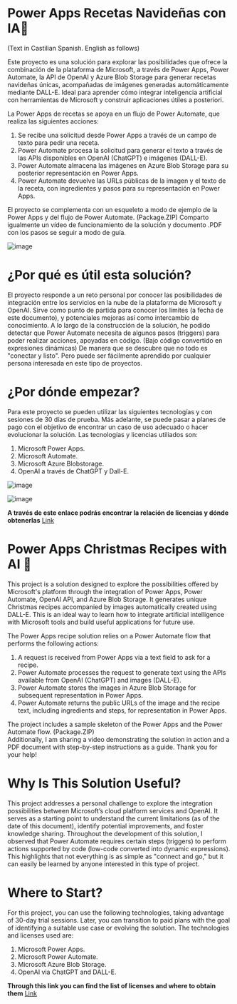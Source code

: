 # Power Apps Recetas Navideñas con IA🎄 
(Text in Castilian Spanish. English as follows)

Este proyecto es una solución para explorar las posibilidades que ofrece la combinación de la plataforma de Microsoft, a través de Power Apps, Power Automate, la API de OpenAI y Azure Blob Storage para generar recetas navideñas únicas, acompañadas de imágenes generadas automáticamente mediante DALL-E.  Ideal para aprender cómo integrar inteligencia artificial con herramientas de Microsoft y construir aplicaciones útiles a posteriori.

La Power Apps de recetas se apoya en un flujo de Power Automate, que realiza las siguientes acciones:

1. Se recibe una solicitud desde Power Apps a través de un campo de texto para pedir una receta.
2. Power Automate procesa la solicitud para generar el texto a través de las APIs disponibles en OpenAI (ChatGPT) e imágenes (DALL-E).
3. Power Automate almacena las imágenes en Azure Blob Storage para su posterior representación en Power Apps.
4. Power Automate devuelve las URLs públicas de la imagen y el texto de la receta, con ingredientes y pasos para su representación en Power Apps.

El proyecto se complementa con un esqueleto a modo de ejemplo de la Power Apps y del flujo de Power Automate. (Package.ZIP)
Comparto igualmente un vídeo de funcionamiento de la solución y documento .PDF con los pasos se seguir a modo de guía.

![image](https://github.com/user-attachments/assets/e1e6a683-d014-4e47-acfc-e03e44dd83ce)


# ¿Por qué es útil esta solución?
El proyecto responde a un reto personal por conocer las posibilidades de integración entre los servicios en la nube de la plataforma de Microsoft y OpenAI.
Sirve como punto de partida para conocer los límites (a fecha de este documento), y potenciales mejoras así como intercambio de conocimiento.
A lo largo de la construcción de la solución, he podido detectar que Power Automate necesita de algunos pasos (triggers) para poder realizar acciones, apoyadas en código. (Bajo código convertido en expresiones dinámicas)
De manera que se descubre que no todo es "conectar y listo". Pero puede ser fácilmente aprendido por cualquier persona interesada en este tipo de proyectos.


# ¿Por dónde empezar?
Para este proyecto se pueden utilizar las siguientes tecnologías y con sesiones de 30 días de prueba. Más adelante, se puede pasar a planes de pago con el objetivo de encontrar un caso de uso adecuado o hacer evolucionar la solución.
Las tecnologías y licencias utiliados son:
1. Microsoft Power Apps. 
2. Microsoft Automate.
3. Microsoft Azure Blobstorage.
4. OpenAI a través de ChatGPT y Dall-E.


![image](https://github.com/user-attachments/assets/f85d7e87-925a-43b9-8297-e1c66c30cb47)

![image](https://github.com/user-attachments/assets/246a6c14-260b-4fbc-bf31-b3a9dcc8c7f3)

**A través de este enlace podrás encontrar la relación de licencias y dónde obtenerlas** 
[Link](https://github.com/chb78/recetas/blob/main/docs/Licenciesandplans.md)


# Power Apps Christmas Recipes with AI 🎄
<a name="Christmas Recipes with AI"></a>
This project is a solution designed to explore the possibilities offered by Microsoft's platform through the integration of Power Apps, Power Automate, OpenAI API, and Azure Blob Storage. It generates unique Christmas recipes accompanied by images automatically created using DALL-E. This is an ideal way to learn how to integrate artificial intelligence with Microsoft tools and build useful applications for future use.

The Power Apps recipe solution relies on a Power Automate flow that performs the following actions:

1. A request is received from Power Apps via a text field to ask for a recipe.
2. Power Automate processes the request to generate text using the APIs available from OpenAI (ChatGPT) and images (DALL-E).
3. Power Automate stores the images in Azure Blob Storage for subsequent representation in Power Apps.
4. Power Automate returns the public URLs of the image and the recipe text, including ingredients and steps, for representation in Power Apps.

The project includes a sample skeleton of the Power Apps and the Power Automate flow. (Package.ZIP)  
Additionally, I am sharing a video demonstrating the solution in action and a PDF document with step-by-step instructions as a guide. Thank you for your help!

# Why Is This Solution Useful?
This project addresses a personal challenge to explore the integration possibilities between Microsoft’s cloud platform services and OpenAI. 
It serves as a starting point to understand the current limitations (as of the date of this document), identify potential improvements, and foster knowledge sharing. 
Throughout the development of this solution, I observed that Power Automate requires certain steps (triggers) to perform actions supported by code (low-code converted into dynamic expressions). 
This highlights that not everything is as simple as "connect and go," but it can easily be learned by anyone interested in this type of project.

# Where to Start?
For this project, you can use the following technologies, taking advantage of 30-day trial sessions. Later, you can transition to paid plans with the goal of identifying a suitable use case or evolving the solution.
The technologies and licenses used are:

1. Microsoft Power Apps.
2. Microsoft Power Automate.
3. Microsoft Azure Blob Storage.
4. OpenAI via ChatGPT and DALL-E.

**Through this link you can find the list of licenses and where to obtain them** 
[Link](https://github.com/chb78/recetas/blob/main/docs/Licenciesandplans.md)
